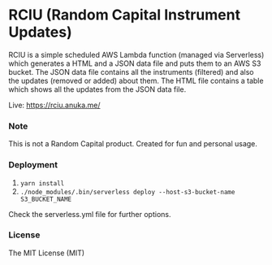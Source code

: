 # RCIU (Random Capital Instrument Updates)
RCIU is a simple scheduled AWS Lambda function (managed via Serverless) which generates a HTML and a JSON data file and puts them to an AWS S3 bucket.
The JSON data file contains all the instruments (filtered) and also the updates (removed or added) about them.
The HTML file contains a table which shows all the updates from the JSON data file.

Live: https://rciu.anuka.me/

### Note
This is not a Random Capital product. Created for fun and personal usage.

### Deployment
1. ```yarn install```
2. ```./node_modules/.bin/serverless deploy --host-s3-bucket-name S3_BUCKET_NAME```

Check the serverless.yml file for further options.

### License
The MIT License (MIT)

